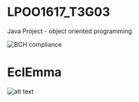 # LPOO1617_T3G03

Java Project - object oriented programming

![BCH compliance](https://bettercodehub.com/edge/badge/luisnmartins/LPOO1617_T3G03?token=862f0ba8b48bee0b02c4e77b6627c0334f4f5e1e)

# EclEmma

![alt text](https://github.com/luisnmartins/LPOO1617_T3G03/C02/master/ScreenShots/EclEmmaTest.png)
